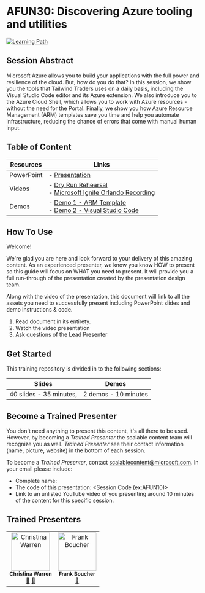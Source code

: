# AFUN30: Discovering Azure tooling and utilities

  [![Learning Path](https://img.shields.io/badge/Learning%20Path-AFUN-fe5e00?logo=microsoft)](https://github.com/microsoft/ignite-learning-paths-training-afun)

## Session Abstract

Microsoft Azure allows you to build your applications with the full power and resilience of the cloud. But, how do you do that? In this session, we show you the tools that Tailwind Traders uses on a daily basis, including the Visual Studio Code editor and its Azure extension. We also introduce you to the Azure Cloud Shell, which allows you to work with Azure resources - without the need for the Portal. Finally, we show you how Azure Resource Management (ARM) templates save you time and help you automate infrastructure, reducing the chance of errors that come with manual human input.


## Table of Content

| Resources         | Links                            |
|-------------------|----------------------------------|
| PowerPoint        | - [Presentation](presentations.md) |
| Videos            | - [Dry Run Rehearsal](https://globaleventcdn.blob.core.windows.net/assets/afun/afun30/AFUN%2030%20Dry-run.mp4) <br/>- [Microsoft Ignite Orlando Recording](https://myignite.techcommunity.microsoft.com/sessions/83203) |
| Demos             | - [Demo 1 - ARM Template](https://globaleventcdn.blob.core.windows.net/assets/afun/afun30/arm-template-demo.mov) <br/>- [Demo 2 - Visual Studio Code](https://globaleventcdn.blob.core.windows.net/assets/afun/afun30/vs-code-demo.mov)


## How To Use

Welcome! 

We're glad you are here and look forward to your delivery of this amazing content. As an experienced presenter, we know you know HOW to present so this guide will focus on WHAT you need to present. It will provide you a full run-through of the presentation created by the presentation design team. 

Along with the video of the presentation, this document will link to all the assets you need to successfully present including PowerPoint slides and demo instructions &
code.

1.  Read document in its entirety.
2.  Watch the video presentation
3.  Ask questions of the Lead Presenter


## Get Started

This training repository is divided in to the following sections:

| Slides                  | Demos  
|-------------------      |---------------------------
| 40 slides - 35 minutes, | 2 demos - 10 minutes


## Become a Trained Presenter

You don't need anything to present this content, it's all there to be used. However, by becoming a *Trained Presenter* the scalable content team will recognize you as well. *Trained Presenter* see their contact information (name, picture, website) in the bottom of each session.  
 
To become a *Trained Presenter*, contact [scalablecontent@microsoft.com](mailto:scalablecontent@microsoft.com). In your email please include:

- Complete name:
- The code of this presentation: \<Session Code (ex:AFUN10)\>
- Link to an unlisted YouTube video of you presenting around 10 minutes of the content for this specific session.


## Trained Presenters

<!-- ALL-CONTRIBUTORS-LIST:START - Do not remove or modify this section -->
<!-- prettier-ignore -->

<table>
<tr>
    <td align="center"><a href="http://www.christina.is">
        <img src="https://avatars2.githubusercontent.com/u/110683?s=460&v=4" width="100px;" alt="Christina Warren"/><br />
        <sub><b>Christina Warren</b></sub></a><br />
            <a href="https://github.com/microsoft/ignite-learning-paths-training-afun/commits?author=filmgirl" title="talk">📢</a>
            <a href="https://github.com/microsoft/ignite-learning-paths-training-afun/commits?author=filmgirl" title="Documentation">📖</a> 
    </td>
    <td align="center"><a href="http://cloud5mins.com/">
        <img src="https://avatars2.githubusercontent.com/u/2404846?s=460&v=4" width="100px;" alt="Frank Boucher"/><br />
        <sub><b>Frank Boucher</b></sub></a><br />
            <a href="https://github.com/microsoft/ignite-learning-paths-training-afun/commits?author=fboucher" title="Documentation">📖</a> 
    </td>
</tr></table>

<!-- ALL-CONTRIBUTORS-LIST:END -->
 